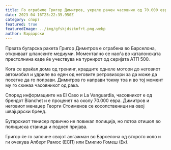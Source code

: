 ```yaml
---
title: Го ограбиле Григор Димитров, украле рачен часовник од 70.000 евра
date: 2023-04-16T23:22:35.950Z
category: спорт
featured: true
featuredImage: ../img/gfskjdszknfrt.png.webp
author: Вардарски
---
```


Првата бугарска ракета Григор Димитров е ограбена во Барселона, откриваат шпанските медиуми. Моментално се наоѓа во каталонската престолнина каде ќе учествува на турнирот од серијата АТП 500.

Кога се враќал дома од тренинг, крадците однеле мотори до неговиот автомобил и удриле во еден од неговите ретровизори за да може да посегне да го поправи. Димитров го направи токму тоа и во тој момент му го скинаа часовникот од рака.

Според информациите на El Caso и La Vanguardia, часовникот е од брендот Bianchet и е проценет на околу 70.000 евра. Димитров и неговиот менаџер Георги Стоименов се косопственици на овој швајцарски бренд.

Бугарскиот тенисер првично не повикал полиција, но потоа отишол во полициска станица и поднел пријава.

Григор ќе го започне својот ангажман во Барселона од второто коло и ги очекува Алберт Рамос (ЕСП) или Емилио Гомеш (Ек).
